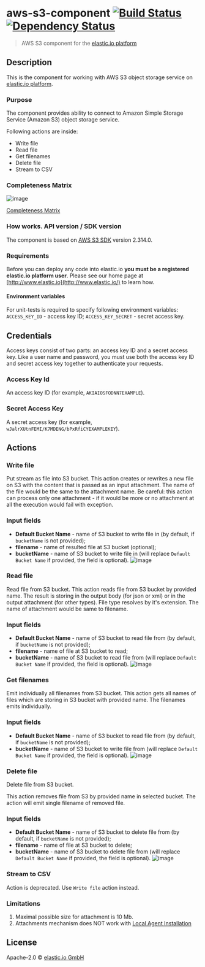 # aws-s3-component [![Build Status][travis-image]][travis-url] [![Dependency Status][daviddm-image]][daviddm-url]
> AWS S3 component for the [elastic.io platform](http://www.elastic.io 'elastic.io platform')

## Description  
This is the component for working with AWS S3 object storage service on [elastic.io platform](http://www.elastic.io/ "elastic.io platform").

### Purpose  
The component provides ability to connect to Amazon Simple Storage Service (Amazon S3) object storage service.

Following actions are inside:
- Write file
- Read file
- Get filenames
- Delete file
- Stream to CSV


### Completeness Matrix
![image](https://user-images.githubusercontent.com/40201204/59497932-15e74b00-8e9d-11e9-9e9b-095dd8c4c7ec.png)

[Completeness Matrix](https://docs.google.com/spreadsheets/d/1LhKgsTvF32YAmBRh742YxnkrMEGlPEERJc9B6pj4L6E/edit#gid=0)

### How works. API version / SDK version  
The component is based on [AWS S3 SDK](https://aws.amazon.com/sdk-for-node-js/ 'SDK for NodeJS') version 2.314.0.

### Requirements
Before you can deploy any code into elastic.io **you must be a registered elastic.io platform user**. Please see our home page at [http://www.elastic.io](http://www.elastic.io/) to learn how.

#### Environment variables
For unit-tests is required to specify following environment variables:
`ACCESS_KEY_ID` - access key ID;
`ACCESS_KEY_SECRET` - secret access key.

## Credentials
Access keys consist of two parts: an access key ID and a secret access key. Like a user name and password, you must use both the access key ID and secret access key together to authenticate your requests.
### Access Key Id
An access key ID (for example, `AKIAIOSFODNN7EXAMPLE`).

### Secret Access Key
A secret access key (for example, `wJalrXUtnFEMI/K7MDENG/bPxRfiCYEXAMPLEKEY`).
 
## Actions
### Write file
Put stream as file into S3 bucket.
This action creates or rewrites a new file on S3 with the content that is passed as an input attachment.
The name of the file would be the same to the attachment name.
Be careful: this action can process only one attachment - if it would be more or no attachment at all the execution would fail with exception.
### Input fields
 - **Default Bucket Name** - name of S3 bucket to write file in (by default, if `bucketName` is not provided);
 - **filename** - name of resulted file at S3 bucket (optional);
 - **bucketName** - name of S3 bucket to write file in (will replace `Default Bucket Name` if provided, the field is optional).
![image](https://user-images.githubusercontent.com/40201204/59688384-448b5b80-91e6-11e9-8dd0-e007983055c8.png)


### Read file  
Read file from S3 bucket.
This action reads file from S3 bucket by provided name. The result is storing in the output body (for json or xml) or in the output attachment (for other types).
File type resolves by it's extension. The name of attachment would be same to filename.
### Input fields
 - **Default Bucket Name** - name of S3 bucket to read file from (by default, if `bucketName` is not provided);
 - **filename** - name of file at S3 bucket to read;
 - **bucketName** - name of S3 bucket to read file from (will replace `Default Bucket Name` if provided, the field is optional).
![image](https://user-images.githubusercontent.com/40201204/59688635-ced3bf80-91e6-11e9-8c17-a172a1dadce2.png)


### Get filenames
Emit individually all filenames from S3 bucket.
This action gets all names of files which are storing in S3 bucket with provided name. The filenames emits individually.
### Input fields
 - **Default Bucket Name** - name of S3 bucket to read file from (by default, if `bucketName` is not provided);
 - **bucketName** - name of S3 bucket to write file from (will replace `Default Bucket Name` if provided, the field is optional).
![image](https://user-images.githubusercontent.com/40201204/59688813-1fe3b380-91e7-11e9-8f54-a90b2b601eea.png)


### Delete file
Delete file from S3 bucket.

This action removes file from S3 by provided name in selected bucket. The action will emit single filename of removed file.
### Input fields
 - **Default Bucket Name** - name of S3 bucket to delete file from (by default, if `bucketName` is not provided);
 - **filename** - name of file at S3 bucket to delete;
 - **bucketName** - name of S3 bucket to delete file from (will replace `Default Bucket Name` if provided, the field is optional).
![image](https://user-images.githubusercontent.com/40201204/59688635-ced3bf80-91e6-11e9-8c17-a172a1dadce2.png)

### Stream to CSV
Action is deprecated. Use `Write file` action instead.

### Limitations

1. Maximal possible size for attachment is 10 Mb.
2. Attachments mechanism does NOT work with  [Local Agent Installation](https://support.elastic.io/support/solutions/articles/14000076461-announcing-the-local-agent-)

## License

Apache-2.0 © [elastic.io GmbH](http://elastic.io)

[travis-image]: https://travis-ci.org/elasticio/aws-s3-component.svg?branch=master
[travis-url]: https://travis-ci.org/elasticio/aws-s3-component
[daviddm-image]: https://david-dm.org/elasticio/aws-s3-component.svg?theme=shields.io
[daviddm-url]: https://david-dm.org/elasticio/aws-s3-component
